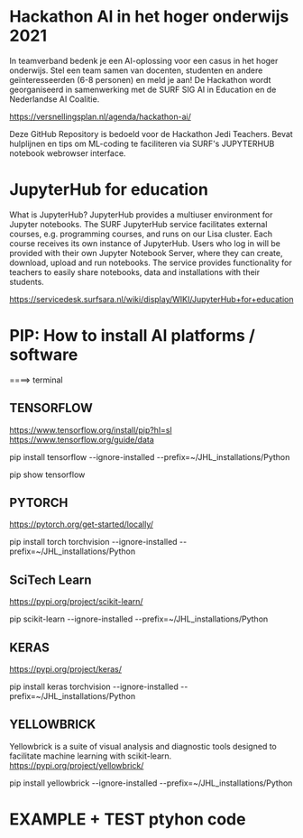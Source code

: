 # Hackathon AI in het hoger onderwijs 2021
In teamverband bedenk je een AI-oplossing voor een casus in het hoger onderwijs. Stel een team samen van docenten, studenten en andere geïnteresseerden (6-8 personen) en meld je aan! De Hackathon wordt georganiseerd in samenwerking met de SURF SIG AI in Education en de Nederlandse AI Coalitie.
 
 https://versnellingsplan.nl/agenda/hackathon-ai/
 
Deze GitHub Repository is bedoeld voor de Hackathon Jedi Teachers. Bevat hulplijnen en tips om ML-coding te faciliteren via  SURF's JUPYTERHUB notebook webrowser interface.


# JupyterHub for education

What is JupyterHub?
JupyterHub provides a multiuser environment for Jupyter notebooks. The SURF JupyterHub service facilitates external courses, e.g. programming courses, and runs on our Lisa cluster.
Each course receives its own instance of JupyterHub. Users who log in will be provided with their own Jupyter Notebook Server, where they can create, download, upload and run notebooks. The service provides functionality for teachers to easily share notebooks, data and installations with their students.


https://servicedesk.surfsara.nl/wiki/display/WIKI/JupyterHub+for+education


# PIP: How to install AI platforms / software

====> terminal

## TENSORFLOW
https://www.tensorflow.org/install/pip?hl=sl
https://www.tensorflow.org/guide/data

pip install tensorflow  --ignore-installed --prefix=~/JHL_installations/Python

pip show tensorflow

## PYTORCH
https://pytorch.org/get-started/locally/

pip install torch torchvision --ignore-installed --prefix=~/JHL_installations/Python

## SciTech Learn
https://pypi.org/project/scikit-learn/

pip scikit-learn --ignore-installed --prefix=~/JHL_installations/Python

## KERAS
https://pypi.org/project/keras/

pip install keras torchvision --ignore-installed --prefix=~/JHL_installations/Python

## YELLOWBRICK
Yellowbrick is a suite of visual analysis and diagnostic tools designed to facilitate machine learning with scikit-learn. 
https://pypi.org/project/yellowbrick/

pip install yellowbrick --ignore-installed --prefix=~/JHL_installations/Python


# EXAMPLE + TEST ptyhon code
